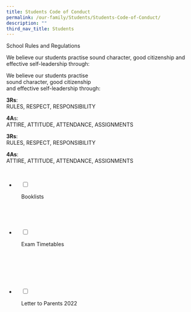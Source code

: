 ```yaml
---
title: Students Code of Conduct
permalink: /our-family/Students/Students-Code-of-Conduct/
description: ""
third_nav_title: Students
---
```

School Rules and Regulations

We believe our students practise sound character, good citizenship and effective self-leadership through:

We believe our students practise  
sound character, good citizenship  
and effective self-leadership through:

**3Rs**:  
RULES, RESPECT, RESPONSIBILITY

**4A**s:  
ATTIRE, ATTITUDE, ATTENDANCE, ASSIGNMENTS

**3Rs**:  
RULES, RESPECT, RESPONSIBILITY

**4As**:  
ATTIRE, ATTITUDE, ATTENDANCE, ASSIGNMENTS

<ul class="jekyllcodex_accordion">

  <li>

    <input type="checkbox" id="accordion1">

    <label for="accordion1">Booklists</label>

    <div>

<p> </p>

    </div>

</li>
	<li>

    <input type="checkbox" id="accordion2">

    <label for="accordion2">Exam Timetables</label>

    <div>

      <p> </p>

    </div>

</li>
	
<li>

    <input type="checkbox" id="accordion3">

    <label for="accordion3">Letter to Parents 2022</label>

    <div>

<p> </p>

    </div>

</li>